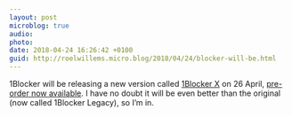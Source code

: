 ```yaml
---
layout: post
microblog: true
audio: 
photo: 
date: 2018-04-24 16:26:42 +0100
guid: http://roelwillems.micro.blog/2018/04/24/blocker-will-be.html
---
```

1Blocker will be releasing a new version called [1Blocker X](https://backstage.1blocker.com/say-hello-to-1blocker-x-8b55efe1ae36) on 26 April, [pre-order now available](https://itunes.apple.com/us/app/id1365531024?at=1l3v36d). I have no doubt it will be even better than the original (now called 1Blocker Legacy), so I’m in. 
